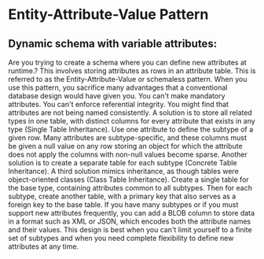 # Entity-Attribute-Value Pattern


  ## **Dynamic schema with variable attributes:**  
  Are you trying to create a schema where you can define new attributes
  at runtime.? This involves storing attributes as rows in an attribute table.
  This is referred to as the Entity-Attribute-Value or schemaless pattern.
  When you use this pattern,  you sacrifice many advantages that a conventional
  database design would have given you. You can't make mandatory attributes.
  You can't enforce referential integrity. You might find that attributes are
  not being named consistently. A solution is to store all related types in one table,
  with distinct columns for every attribute that exists in any type
  (Single Table Inheritance). Use one attribute to define the subtype of a given row.
  Many attributes are subtype-specific, and these columns must
  be given a null value on any row storing an object for which the attribute
  does not apply the columns with non-null values become sparse.
  Another solution is to create a separate table for each subtype
  (Concrete Table Inheritance). A third solution mimics inheritance,
  as though tables were object-oriented classes (Class Table Inheritance).
  Create a single table for the base type, containing attributes common to
  all subtypes. Then for each subtype, create another table, with a primary key
  that also serves as a foreign key to the base table.
  If you have many subtypes or if you must support new attributes frequently,
  you can add a BLOB column to store data in a format such as XML or JSON,
  which encodes both the attribute names and their values.
  This design is best when you can't limit yourself to a finite set of subtypes
  and when you need complete flexibility to define new attributes at any time.
